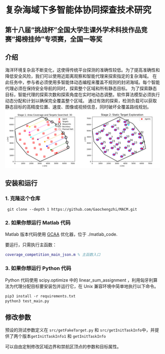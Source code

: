 # 复杂海域下多智能体协同探查技术研究

## 第十八届“挑战杯”全国大学生课外学术科技作品竞赛“揭榜挂帅”专项赛，全国一等奖

## 介绍 
海洋环境复杂且不断变化，这使得传统平台探测的准确性较低。为了提高准确性和降低安全风险，我们可以使用近距离观察和智能代理来探索指定的复杂海域。 在此任务中，参与者必须使用多智能体动态编程来覆盖不规则的封闭海域。每个智能代理必须在保持安全导航的同时，探索整个区域和所有静态目标。 为了探索静态目标，智能代理的探索次数和探索角度在实时地动态调整。软件算法模型必须执行动态分配和计划以确保完全覆盖整个区域。 通过有效的探索，检测负载可以获取静态目标的高精度位置、速度、图像或视频信息，同时破坏全覆盖路线规划。
![IMG_6758](./assets/IMG_6758.JPEG) 
## 安装和运行 
### 1. 克隆这个仓库 
```shell
 git clone --depth 1 https://github.com/Gaochengzhi/MACM.git
```
### 2. 如果你想运行 Matlab 代码
Matlab 版本代码使用 [GCAA](https://github.com/MartinBraquet/task-allocation-auctions) 优化器，位于 ./matlab_code.

要运行，只需执行主函数：
```matlab
coverage_competition_main_json.m % 主函数入口
```

### 3. 如果你想运行 Python 代码
Python 代码使用 scipy.optimize 中的 linear_sum_assignment ，利用匈牙利算法为代理分配目标要安装包并运行它，在 Unix 兼容环境中简单地执行以下命令。
```shell
pip3 install -r requirements.txt
python3 test_main.py 
```

## 修改参数

预设的测试参数定义在 `src/getFakeTarget.py` 和 `src/getInitTaskInfo`中，并提供了两个版本`getInitTaskInfo1` 和 `getInitTaskInfo`

可以自由定制修改区域边界和禁航区顶点的参数和目标属性。
